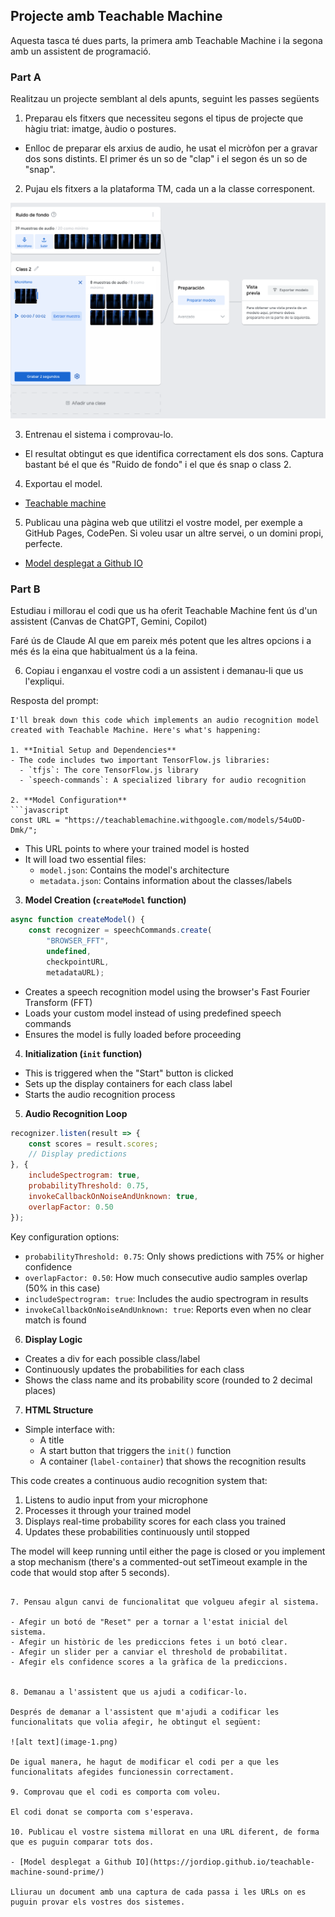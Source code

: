 ## Projecte amb Teachable Machine

Aquesta tasca té dues parts, la primera amb Teachable Machine i la segona amb un assistent de programació.
### Part A
Realitzau un projecte semblant al dels apunts, seguint les passes següents

1. Preparau els fitxers que necessiteu segons el tipus de projecte que hàgiu triat: imatge, àudio o postures.

- Enlloc de preparar els arxius de audio, he usat el micròfon per a gravar dos sons distints. El primer és un so de "clap" i el segon és un so de "snap". 

2. Pujau els fitxers a la plataforma TM, cada un a la classe corresponent.

![alt text](image.png)

3. Entrenau el sistema i comprovau-lo.

- El resultat obtingut es que identifica correctament els dos sons. Captura bastant bé el que és "Ruido de fondo" i el que és snap o class 2.

4. Exportau el model.

- [Teachable machine](https://teachablemachine.withgoogle.com/models/54uOD-Dmk/)

5. Publicau una pàgina web que utilitzi el vostre model, per exemple a GitHub Pages, CodePen. Si voleu usar un altre servei, o un domini propi, perfecte.

- [Model desplegat a Github IO](https://jordiop.github.io/teachable-machine-sound/)

### Part B
Estudiau i millorau el codi que us ha oferit Teachable Machine fent ús d'un assistent (Canvas de ChatGPT, Gemini, Copilot)

Faré ús de Claude AI que em pareix més potent que les altres opcions i a més és la eina que habitualment ús a la feina.

6. Copiau i enganxau el vostre codi a un assistent i demanau-li que us l'expliqui.

Resposta del prompt:
```
I'll break down this code which implements an audio recognition model created with Teachable Machine. Here's what's happening:

1. **Initial Setup and Dependencies**
- The code includes two important TensorFlow.js libraries:
  - `tfjs`: The core TensorFlow.js library
  - `speech-commands`: A specialized library for audio recognition

2. **Model Configuration**
```javascript
const URL = "https://teachablemachine.withgoogle.com/models/54uOD-Dmk/";
```
- This URL points to where your trained model is hosted
- It will load two essential files:
  - `model.json`: Contains the model's architecture
  - `metadata.json`: Contains information about the classes/labels

3. **Model Creation (`createModel` function)**
```javascript
async function createModel() {
    const recognizer = speechCommands.create(
        "BROWSER_FFT",
        undefined,
        checkpointURL,
        metadataURL);
```
- Creates a speech recognition model using the browser's Fast Fourier Transform (FFT)
- Loads your custom model instead of using predefined speech commands
- Ensures the model is fully loaded before proceeding

4. **Initialization (`init` function)**
- This is triggered when the "Start" button is clicked
- Sets up the display containers for each class label
- Starts the audio recognition process

5. **Audio Recognition Loop**
```javascript
recognizer.listen(result => {
    const scores = result.scores;
    // Display predictions
}, {
    includeSpectrogram: true,
    probabilityThreshold: 0.75,
    invokeCallbackOnNoiseAndUnknown: true,
    overlapFactor: 0.50
});
```
Key configuration options:
- `probabilityThreshold: 0.75`: Only shows predictions with 75% or higher confidence
- `overlapFactor: 0.50`: How much consecutive audio samples overlap (50% in this case)
- `includeSpectrogram: true`: Includes the audio spectrogram in results
- `invokeCallbackOnNoiseAndUnknown: true`: Reports even when no clear match is found

6. **Display Logic**
- Creates a div for each possible class/label
- Continuously updates the probabilities for each class
- Shows the class name and its probability score (rounded to 2 decimal places)

7. **HTML Structure**
- Simple interface with:
  - A title
  - A start button that triggers the `init()` function
  - A container (`label-container`) that shows the recognition results

This code creates a continuous audio recognition system that:
1. Listens to audio input from your microphone
2. Processes it through your trained model
3. Displays real-time probability scores for each class you trained
4. Updates these probabilities continuously until stopped

The model will keep running until either the page is closed or you implement a stop mechanism (there's a commented-out setTimeout example in the code that would stop after 5 seconds).
```

7. Pensau algun canvi de funcionalitat que volgueu afegir al sistema.

- Afegir un botó de "Reset" per a tornar a l'estat inicial del sistema.
- Afegir un històric de les prediccions fetes i un botó clear.
- Afegir un slider per a canviar el threshold de probabilitat.
- Afegir els confidence scores a la gràfica de la prediccions.


8. Demanau a l'assistent que us ajudi a codificar-lo.

Després de demanar a l'assistent que m'ajudi a codificar les funcionalitats que volia afegir, he obtingut el següent:

![alt text](image-1.png)

De igual manera, he hagut de modificar el codi per a que les funcionalitats afegides funcionessin correctament.

9. Comprovau que el codi es comporta com voleu.

El codi donat se comporta com s'esperava.

10. Publicau el vostre sistema millorat en una URL diferent, de forma que es puguin comparar tots dos.

- [Model desplegat a Github IO](https://jordiop.github.io/teachable-machine-sound-prime/)

Lliurau un document amb una captura de cada passa i les URLs on es puguin provar els vostres dos sistemes.
